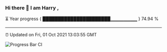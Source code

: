 ### Hi there 👋 I am Harry , 

⏳ Year progress { ██████████████████████▁▁▁▁▁▁▁▁ } 74.94 %

---

⏰ Updated on Fri, 01 Oct 2021 13:03:55 GMT

![Progress Bar CI](https://github.com/duykhang68/duykhang68/workflows/Progress%20Bar%20CI/badge.svg)

